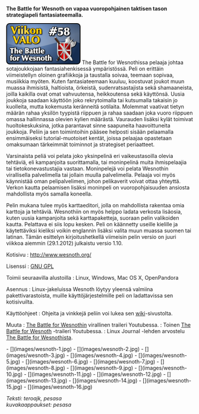 <!--
Title: The Battle for Wesnoth
Week: 2x06
Number: 58
Date: 2012/02/05
Pageimage: valo58-wesnoth.png
Tags: Linux,Windows,Mac OS X,OpenPandora,Peli
-->

**The Battle for Wesnoth on vapaa vuoropohjainen taktisen tason
strategiapeli fantasiateemalla.**

![](images/valo58-wesnoth.png "fig:valo58-wesnoth.png") The Battle for
Wesnothissa pelaaja johtaa sotajoukkojaan fantasiahenkisessä
ympäristössä. Peli on erittäin viimeistellyn oloinen grafiikkoja ja
taustalla soivaa, teemaan sopivaa, musiikkia myöten. Kuten
fantasiateemaan kuuluu, koostuvat joukot muun muassa ihmisistä,
haltioista, örkeistä, sudenratsastajista sekä shamaaneista, joilla
kaikilla ovat omat vahvuutensa, heikkoutensa sekä käyttönsä. Uusia
joukkoja saadaan käyttöön joko rekrytoimalla tai kutsumalla takaisin jo
kuolleita, mutta kokemusta keränneitä sotilaita. Molemmat vaativat
tietyn määrän rahaa yksilön tyypistä riippuen ja rahaa saadaan joka
vuoro riippuen omassa hallinnassa olevien kylien määrästä. Vaurauden
lisäksi kylät toimivat huoltokeskuksina, jotka parantavat sinne
saapuneita haavoittuneita joukkoja. Peliin ja sen toimintoihin pääsee
helposti sisään pelaamalla ensimmäiseksi tutorial-muotoiset kentät,
joissa pelaajaa opastetaan omaksumaan tärkeimmät toiminnot ja
strategiset periaatteet.

Varsinaista peliä voi pelata joko yksinpelinä eri vaikeustasoilla olevia
tehtäviä, eli kampanjoita suorittamalla, tai moninpelinä muita
ihmispelaajia tai tietokonevastustajia vastaan. Moninpelejä voi pelata
Wesnothin virallisella palvelimella tai jollain muulla palvelimella.
Pelaaja voi myös käynnistää oman pelipalvelimen, johon pelikaverit
voivat ottaa yhteyttä. Verkon kautta pelaamisen lisäksi moninpeli on
vuoropohjaisuuden ansiosta mahdollista myös samalla koneella.

Pelin mukana tulee myös karttaeditori, jolla on mahdollista rakentaa
omia karttoja ja tehtäviä. Wesnothiin on myös helppo ladata verkosta
lisäosia, kuten uusia kampanjoita sekä karttapaketteja, suoraan pelin
valikoiden kautta. Pelattava ei siis lopu kesken. Peli on käännetty
useille kielille ja käytettäviksi kieliksi voikin englannin lisäksi
valita muun muassa suomen tai latinan. Tämän esittelyn kirjoitushetkellä
viimeisin pelin versio on juuri viikkoa aiemmin (29.1.2012) julkaistu
versio 1.10.

Kotisivu
:   <http://www.wesnoth.org/>

Lisenssi
:   [GNU GPL](GNU_GPL)

Toimii seuraavilla alustoilla
:   Linux, Windows, Mac OS X, OpenPandora

Asennus
:   Linux-jakeluissa Wesnoth löytyy yleensä valmiina pakettivarastoista,
    muille käyttöjärjestelmille peli on ladattavissa sen kotisivuilta.

Käyttöohjeet
:   Ohjeita ja vinkkejä peliin voi lukea sen
    [wiki](http://wiki.wesnoth.org/Play)-sivustolta.

Muuta
:   [The Battle for
    Wesnothin](http://www.youtube.com/watch?v=w3P39lppcH4) virallinen
    traileri Youtubessa.
:   Toinen [The Battle for
    Wesnoth](http://www.youtube.com/watch?v=EIt69vznegs) -traileri
    Youtubessa.
:   Linux Journal -lehden arvostelu [The Battle for
    Wesnothista](http://www.youtube.com/watch?v=szENcNiRD9Y).

<div class="psgallery" markdown="1">
-   [](images/wesnoth-1.jpg)
-   [](images/wesnoth-2.jpg)
-   [](images/wesnoth-3.jpg)
-   [](images/wesnoth-4.jpg)
-   [](images/wesnoth-5.jpg)
-   [](images/wesnoth-6.jpg)
-   [](images/wesnoth-7.jpg)
-   [](images/wesnoth-8.jpg)
-   [](images/wesnoth-9.jpg)
-   [](images/wesnoth-10.jpg)
-   [](images/wesnoth-11.jpg)
-   [](images/wesnoth-12.jpg)
-   [](images/wesnoth-13.jpg)
-   [](images/wesnoth-14.jpg)
-   [](images/wesnoth-15.jpg)
-   [](images/wesnoth-16.jpg)
</div>

*Teksti: teroajk, pesasa* <br />
*kuvakaappaukset: pesasa*
